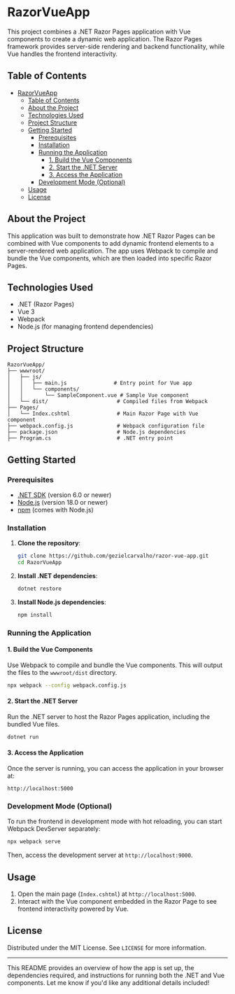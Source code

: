 # RazorVueApp

This project combines a .NET Razor Pages application with Vue components to create a dynamic web application. The Razor Pages framework provides server-side rendering and backend functionality, while Vue handles the frontend interactivity.

## Table of Contents

- [RazorVueApp](#razorvueapp)
  - [Table of Contents](#table-of-contents)
  - [About the Project](#about-the-project)
  - [Technologies Used](#technologies-used)
  - [Project Structure](#project-structure)
  - [Getting Started](#getting-started)
    - [Prerequisites](#prerequisites)
    - [Installation](#installation)
    - [Running the Application](#running-the-application)
      - [1. Build the Vue Components](#1-build-the-vue-components)
      - [2. Start the .NET Server](#2-start-the-net-server)
      - [3. Access the Application](#3-access-the-application)
    - [Development Mode (Optional)](#development-mode-optional)
  - [Usage](#usage)
  - [License](#license)

## About the Project

This application was built to demonstrate how .NET Razor Pages can be combined with Vue components to add dynamic frontend elements to a server-rendered web application. The app uses Webpack to compile and bundle the Vue components, which are then loaded into specific Razor Pages.

## Technologies Used

- .NET (Razor Pages)
- Vue 3
- Webpack
- Node.js (for managing frontend dependencies)

## Project Structure

```
RazorVueApp/
├── wwwroot/
│   ├── js/
│   │   ├── main.js               # Entry point for Vue app
│   │   └── components/
│   │       └── SampleComponent.vue # Sample Vue component
│   └── dist/                      # Compiled files from Webpack
├── Pages/
│   └── Index.cshtml               # Main Razor Page with Vue component
├── webpack.config.js              # Webpack configuration file
├── package.json                   # Node.js dependencies
├── Program.cs                     # .NET entry point
```

## Getting Started

### Prerequisites

- [.NET SDK](https://dotnet.microsoft.com/download) (version 6.0 or newer)
- [Node.js](https://nodejs.org/) (version 18.0 or newer)
- [npm](https://www.npmjs.com/) (comes with Node.js)

### Installation

1. **Clone the repository**:

   ```bash
   git clone https://github.com/gezielcarvalho/razor-vue-app.git
   cd RazorVueApp
   ```

2. **Install .NET dependencies**:

   ```bash
   dotnet restore
   ```

3. **Install Node.js dependencies**:
   ```bash
   npm install
   ```

### Running the Application

#### 1. Build the Vue Components

Use Webpack to compile and bundle the Vue components. This will output the files to the `wwwroot/dist` directory.

```bash
npx webpack --config webpack.config.js
```

#### 2. Start the .NET Server

Run the .NET server to host the Razor Pages application, including the bundled Vue files.

```bash
dotnet run
```

#### 3. Access the Application

Once the server is running, you can access the application in your browser at:

```
http://localhost:5000
```

### Development Mode (Optional)

To run the frontend in development mode with hot reloading, you can start Webpack DevServer separately:

```bash
npx webpack serve
```

Then, access the development server at `http://localhost:9000`.

## Usage

1. Open the main page (`Index.cshtml`) at `http://localhost:5000`.
2. Interact with the Vue component embedded in the Razor Page to see frontend interactivity powered by Vue.

## License

Distributed under the MIT License. See `LICENSE` for more information.

---

This README provides an overview of how the app is set up, the dependencies required, and instructions for running both the .NET and Vue components. Let me know if you'd like any additional details included!
